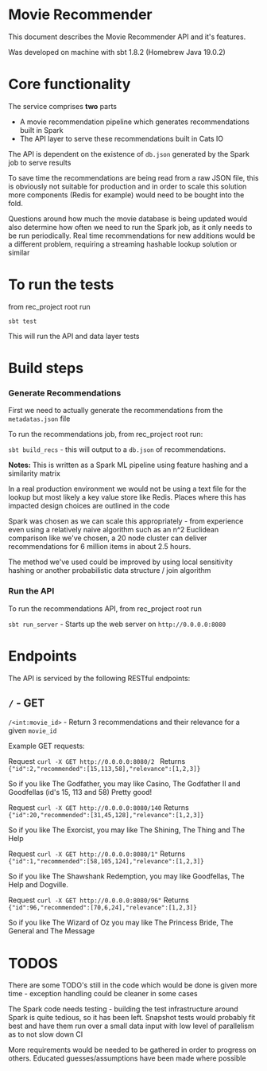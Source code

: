  # Movie Recommender

This document describes the Movie Recommender API and it's features.

Was developed on machine with sbt 1.8.2 (Homebrew Java 19.0.2)

# Core functionality

The service comprises **two** parts
- A movie recommendation pipeline which generates recommendations built in Spark
- The API layer to serve these recommendations built in Cats IO

The API is dependent on the existence of `db.json` generated by the Spark job to serve results

To save time the recommendations are being read from a raw JSON file, this is obviously not suitable for production and in order to scale this solution more components (Redis for example) would need to be bought into the fold.

Questions around how much the movie database is being updated would also determine how often we need to run the Spark job, as it only needs to be run periodically. Real time recommendations for new additions would be a different problem, requiring a streaming hashable lookup solution or similar

# To run the tests

from rec_project root run

```sbt test```

This will run the API and data layer tests

# Build steps

### Generate Recommendations

First we need to actually generate the recommendations from the `metadatas.json` file

To run the recommendations job, from rec_project root run:

```sbt build_recs``` -  this will output to a `db.json` of recommendations. 

**Notes:**
This is written as a Spark ML pipeline using feature hashing and a similarity matrix 

In a real production environment we would not be using a text file for the lookup but most likely a key value store like Redis. Places where this has impacted design choices are outlined  in the code

Spark was chosen as we can scale this appropriately  - from experience even using a relatively naive algorithm such as an n^2 Euclidean comparison like we've chosen, a 20 node cluster can deliver recommendations for 6 million items in about 2.5 hours.

The method we've used could be improved by using local sensitivity hashing or another probabilistic data structure / join algorithm

### Run the API
To run the recommendations API, from rec_project root run

```sbt run_server``` - Starts up the web server on `http://0.0.0.0:8080`


# Endpoints
The API is serviced by the following RESTful endpoints:

## ```/``` - GET

```/<int:movie_id>``` - Return 3 recommendations and their relevance for a given `movie_id`  

Example GET requests:

Request
```curl -X GET http://0.0.0.0:8080/2 ```
Returns
```{"id":2,"recommended":[15,113,58],"relevance":[1,2,3]}```

So if you like The Godfather, you may like Casino, The Godfather II and Goodfellas (id's 15, 113 and 58) Pretty good!

Request
```curl -X GET http://0.0.0.0:8080/140```
Returns
```{"id":20,"recommended":[31,45,128],"relevance":[1,2,3]}```

So if you like The Exorcist, you may like The Shining, The Thing and The Help


Request
```curl -X GET http://0.0.0.0:8080/1"```
Returns
```{"id":1,"recommended":[58,105,124],"relevance":[1,2,3]}```

So if you like The Shawshank Redemption, you may like Goodfellas, The Help and Dogville. 

Request
```curl -X GET http://0.0.0.0:8080/96"```
Returns
```{"id":96,"recommended":[70,6,24],"relevance":[1,2,3]}```

So if you like The Wizard of Oz you may like The Princess Bride, The General and The Message


# TODOS
There are some TODO's still in the code which would be done is given more time - exception handling could be cleaner in some cases 

The Spark code needs  testing - building the test infrastructure around Spark  is quite tedious, so it has been left.
Snapshot tests would probably fit best and have them run over a small data input with low level of parallelism as to not slow down CI

More requirements would be needed to be gathered in order to progress on others. Educated guesses/assumptions have been made where possible
